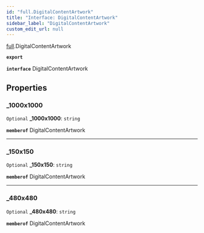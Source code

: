 ```yaml
---
id: "full.DigitalContentArtwork"
title: "Interface: DigitalContentArtwork"
sidebar_label: "DigitalContentArtwork"
custom_edit_url: null
---
```


[full](../namespaces/full.md).DigitalContentArtwork

**`export`**

**`interface`** DigitalContentArtwork

## Properties

### \_1000x1000

 `Optional` **\_1000x1000**: `string`

**`memberof`** DigitalContentArtwork

___

### \_150x150

 `Optional` **\_150x150**: `string`

**`memberof`** DigitalContentArtwork

___

### \_480x480

 `Optional` **\_480x480**: `string`

**`memberof`** DigitalContentArtwork
